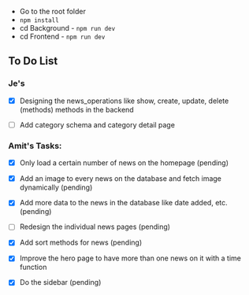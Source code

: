 - Go to the root folder
- `npm install`
- cd Background - `npm run dev`
- cd Frontend - `npm run dev` 



## To Do List

### Je's
- [x] Designing the news_operations like show, create, update, delete (methods) methods in the backend
- [ ] Add category schema and category detail page



### Amit's Tasks:
- [X] Only load a certain number of news on the homepage (pending)
- [X] Add an image to every news on the database and fetch image dynamically (pending)
- [X] Add more data to the news in the database like date added, etc. (pending)
- [ ] Redesign the individual news pages (pending)
- [X] Add sort methods for news (pending)
- [X] Improve the hero page to have more than one news on it with a time function
- [X] Do the sidebar (pending)

